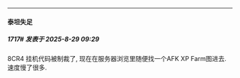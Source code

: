 ﻿
*****

####  泰坦失足  
##### 1717#       发表于 2025-8-29 09:29

8CR4 挂机代码被制裁了, 现在在服务器浏览里随便找一个AFK XP Farm图进去. 速度慢了很多. 

